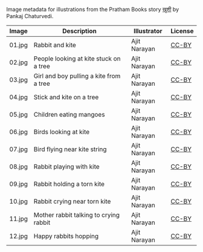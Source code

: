 Image metadata for illustrations from the Pratham Books story [खुशी](https://storyweaver.org.in/stories/345-khushi) by Pankaj Chaturvedi.

Image | Description | Illustrator | License
----- | ----------- | ----------- | -------
01.jpg | Rabbit and kite | Ajit Narayan | [CC-BY](https://creativecommons.org/licenses/by/4.0/)
02.jpg | People looking at kite stuck on a tree | Ajit Narayan | [CC-BY](https://creativecommons.org/licenses/by/4.0/)
03.jpg | Girl and boy pulling a kite from a tree | Ajit Narayan | [CC-BY](https://creativecommons.org/licenses/by/4.0/)
04.jpg | Stick and kite on a tree | Ajit Narayan | [CC-BY](https://creativecommons.org/licenses/by/4.0/)
05.jpg | Children eating mangoes | Ajit Narayan | [CC-BY](https://creativecommons.org/licenses/by/4.0/)
06.jpg | Birds looking at kite | Ajit Narayan | [CC-BY](https://creativecommons.org/licenses/by/4.0/)
07.jpg | Bird flying near kite string | Ajit Narayan | [CC-BY](https://creativecommons.org/licenses/by/4.0/)
08.jpg | Rabbit playing with kite | Ajit Narayan | [CC-BY](https://creativecommons.org/licenses/by/4.0/)
09.jpg | Rabbit holding a torn kite | Ajit Narayan | [CC-BY](https://creativecommons.org/licenses/by/4.0/)
10.jpg | Rabbit crying near torn kite | Ajit Narayan | [CC-BY](https://creativecommons.org/licenses/by/4.0/)
11.jpg | Mother rabbit talking to crying rabbit | Ajit Narayan | [CC-BY](https://creativecommons.org/licenses/by/4.0/)
12.jpg | Happy rabbits hopping | Ajit Narayan | [CC-BY](https://creativecommons.org/licenses/by/4.0/)